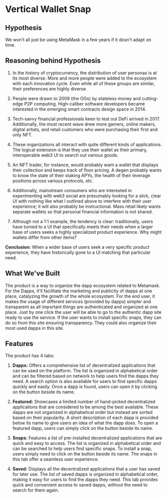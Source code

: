 # Vertical Wallet Snap

## Hypothesis
We won’t all just be using MetaMask in a few years if it dosn't adapt on time.

## Reasoning behind Hypothesis

1) In the history of cryptocurrency, the distribution of user personas is at its most diverse. More and more people were added to the ecosystem with each innovation cycle. Even while all of these groups are similar, their preferences are highly diverse.

2) People were drawn to 2009 (the OGs) by stateless money and cutting-edge P2P computing. High-caliber software developers became interested in the emerging smart contracts design space in 2014.

3) Tech-savvy financial professionals keen to test out DeFi arrived in 2017. Additionally, the most recent wave drew more gamers, online makers, digital artists, and retail customers who were purchasing their first and only NFT.

4) These organizations all interact with quite different kinds of applications. The logical extension is that they use their wallet as their primary, interoperable web3 UI to search out various goods.

5) An NFT trader, for instance, would probably want a wallet that displays their collection and keeps track of floor pricing. A degen probably wants to know the state of their staking APYs, the health of their leverage positions across various protocols, etc.
 
6) Additionally, mainstream consumers who are interested in experimenting with web3 social are presumably looking for a slick, clear UI with nothing like what I outlined above to interfere with their user experience; it will also probably be instructional. Mass retail likely wants separate wallets so that personal financial information is not shared.

7) Although not a 1:1 example, the tendency is clear: traditionally, users have turned to a UI that specifically meets their needs when a larger base of users seeks a highly specialized product experience. Why might wallets differ from other items?

**Conclusion:** When a wider base of users seek a very specific product experience, they have historically gone to a UI matching that particular need.

## What We've Built

The product is a way to organize the dapp ecosystem related to Metamask. For the Dapps, it'll facilitate the marketing and publicity of dapps at one place, catalyzing the growth of the whole ecosystem. For the end user, it makes the usage of different services (provided by dapps) simpler and transparent as all important things are authenticated and organized at one place. Just by one click the user will be able to go to the authentic dapp site ready to use the service. If the user wants to install specific snaps, they can do so from this site ensuring transparency. They could also organize their most used dapps in this site.

## Features
The product has 4 tabs:

1. **Dapps:** Offers a comprehensive list of decentralized applications that can be used on the platform. The list is organized in alphabetical order and can be filtered based on network to help users find the dapps they need. A search option is also available for users to find specific dapps quickly and easily. Once a dapp is found, users can open it by clicking on the button beside its name.

2. **Featured:** Showcases a limited number of hand-picked decentralized applications that are considered to be among the best available. These dapps are not organized in alphabetical order but instead are sorted based on their popularity. A short description of each dapp is provided below its name to give users an idea of what the dapp does. To open a featured dapp, users can simply click on the button beside its name.

3. **Snaps:** Features a list of pre-installed decentralized applications that are quick and easy to access. The list is organized in alphabetical order and can be searched to help users find specific snaps. To install a snap, users simply need to click on the button beside its name. The snaps in this tab offer a seamless user experience.

4. **Saved:** Displays all the decentralized applications that a user has saved for later use. The list of saved dapps is organized in alphabetical order, making it easy for users to find the dapps they need. This tab provides quick and convenient access to saved dapps, without the need to search for them again.
